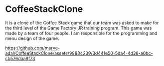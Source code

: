 # CoffeeStackClone
It is a clone of the Coffee Stack game that our team was asked to make for the third level of the Game Factory JR training program. This game was made by a team of four people. I am responsible for the programming and menu design of the game.


https://github.com/merve-adal/CoffeeStackClone/assets/99834239/3d441e50-5da4-4d38-a0bc-cb576daa8f73

